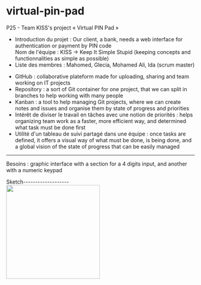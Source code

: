 # virtual-pin-pad
P25 - Team KISS's project « Virtual PIN Pad »

<ul>
    <li>Introduction du projet : Our client, a bank, needs a web interface for authentication or payment by PIN code</li>
    </li>Nom de l'équipe : KISS -> Keep It Simple Stupid (keeping concepts and functionnalities as simple as possible)</li>
    <li>Liste des membres : Mahomed, Glecia, Mohamed Ali, Ida (scrum master)</li>
</ul>

<ul>
    <li>GitHub : collaborative plateform made for uploading, sharing and team working on IT projects</li>
    <li>Repository : a sort of Git container for one project, that we can split in branches to help working with many people</li>
    <li>Kanban : a tool to help managing Git projects, where we can create notes and issues and organise them by state of progress and priorities</li>
    <li>Intérêt de diviser le travail en tâches avec une notion de priorités : helps organizing team work as a faster, more efficient way, and determined what task must be done first</li>
    <li>Utilité d'un tableau de suivi partagé dans une équipe : once tasks are defined, it offers a visual way of what must be done, is being done, and a global vision of the state of progress that can be easily managed</li>
</ul>

<hr>
Besoins : graphic interface with a section for a 4 digits input, and another with a numeric keypad

Sketch-------------------
<br>
<img src="https://user-images.githubusercontent.com/64545714/141975849-304892b7-5f7c-4f2b-a3f0-90f4815cf78d.JPG" width="250">

